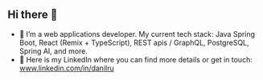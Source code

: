 ## Hi there 👋
- 🚀 I’m a web applications developer. My current tech stack: Java Spring Boot, React (Remix + TypeScript), REST apis / GraphQL, PostgreSQL, Spring AI, and more.
- 💬 Here is my LinkedIn where you can find more details or get in touch: www.linkedin.com/in/danilru  
<!--
**danRtech/danRtech** is a ✨ _special_ ✨ repository because its `README.md` (this file) appears on your GitHub profile.

Here are some ideas to get you started:

- 🔭 I’m currently working on ...
- 🌱 I’m currently learning ...
- 👯 I’m looking to collaborate on ...
- 🤔 I’m looking for help with ...
- 💬 Ask me about ...
- 📫 How to reach me: ...
- 😄 Pronouns: ...
- ⚡ Fun fact: ...
-->
